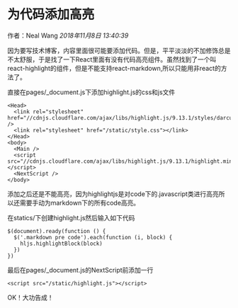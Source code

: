 # 为代码添加高亮

作者：Neal Wang _2018年11月8日 13:40:39_

因为要写技术博客，内容里面很可能要添加代码。但是，平平淡淡的不加修饰总是不太舒服，于是找了一下React里面有没有代码高亮组件。虽然找到了一个叫react-highlight的组件，但是不能支持react-markdown,所以只能用非react的方法了。

直接在pages/_document.js下添加highlight.js的css和js文件

```
<Head>
  <link rel="stylesheet" href="//cdnjs.cloudflare.com/ajax/libs/highlight.js/9.13.1/styles/darcula.min.css" />
  <link rel="stylesheet" href="/static/style.css"></link>
</Head>
<body>
  <Main />
  <script src="//cdnjs.cloudflare.com/ajax/libs/highlight.js/9.13.1/highlight.min.js"></script>
  <NextScript />
</body>
```

添加之后还是不能高亮，因为highlightjs是对code下的.javascript类进行高亮所以还需要手动为markdown下的所有code高亮。

在statics/下创建highlight.js然后输入如下代码
```
$(document).ready(function () {
  $('.markdown pre code').each(function (i, block) {
    hljs.highlightBlock(block)
  })
})
```

最后在pages/_document.js的NextScript前添加一行
```
<script src="/static/highlight.js"></script>
```

OK！大功告成！